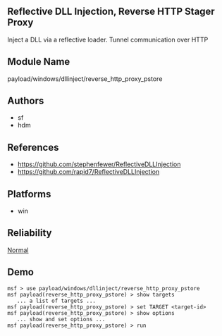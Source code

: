 ## Reflective DLL Injection, Reverse HTTP Stager Proxy

Inject a DLL via a reflective loader. Tunnel communication 
over HTTP


## Module Name
payload/windows/dllinject/reverse_http_proxy_pstore

## Authors
* sf
* hdm


## References
* https://github.com/stephenfewer/ReflectiveDLLInjection
* https://github.com/rapid7/ReflectiveDLLInjection




## Platforms
* win

## Reliability
[Normal](https://github.com/rapid7/metasploit-framework/wiki/Exploit-Ranking)

## Demo

```
msf > use payload/windows/dllinject/reverse_http_proxy_pstore
msf payload(reverse_http_proxy_pstore) > show targets
   ... a list of targets ...
msf payload(reverse_http_proxy_pstore) > set TARGET <target-id>
msf payload(reverse_http_proxy_pstore) > show options
   ... show and set options ...
msf payload(reverse_http_proxy_pstore) > run
```
    
    